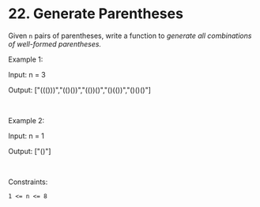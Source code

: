 # 22. Generate Parentheses


Given ```n``` pairs of parentheses, write a function to <i>generate all combinations of well-formed parentheses.</i>



Example 1:

Input: n = 3

Output: ["((()))","(()())","(())()","()(())","()()()"]

<br>

Example 2:

Input: n = 1

Output: ["()"]

<br>

Constraints:

```1 <= n <= 8```
